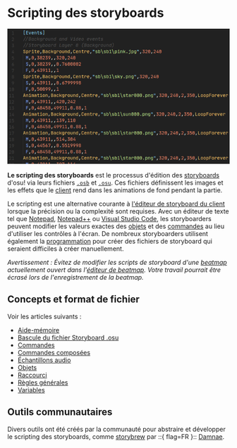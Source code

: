 # Scripting des storyboards

![Capture d'écran d'un script de storyboard ouvert dans "Code - OSS".](img/osb-example.png "Exemple d'un script de storyboard (.osb)")

**Le scripting des storyboards** est le processus d'édition des [storyboards](/wiki/Storyboard) d'osu! via leurs fichiers [`.osb`](/wiki/Client/File_formats/Osb_(file_format)) et [`.osu`](/wiki/Client/File_formats/Osu_(file_format)). Ces fichiers définissent les images et les effets que le [client](/wiki/Client) rend dans les animations de fond pendant la partie.

Le scripting est une alternative courante à [l'éditeur de storyboard du client](/wiki/Client/Beatmap_editor/Design) lorsque la précision ou la complexité sont requises. Avec un éditeur de texte tel que [Notepad](https://fr.wikipedia.org/wiki/Bloc-notes_(Windows) "\"Windows Notepad\" sur Wikipédia"), [Notepad++](https://www.notepad-plus-plus.org/) ou [Visual Studio Code](https://code.visualstudio.com/), les storyboarders peuvent modifier les valeurs exactes des [objets](Objects) et des [commandes](Commands) au lieu d'utiliser les contrôles à l'écran. De nombreux storyboarders utilisent également la [programmation](https://fr.wikipedia.org/wiki/Programmation_informatique "\"Programmation informatique\" sur Wikipédia") pour créer des fichiers de storyboard qui seraient difficiles à créer manuellement.

*Avertissement : Évitez de modifier les scripts de storyboard d'une [beatmap](/wiki/Beatmap) actuellement ouvert dans l'[éditeur de beatmap](/wiki/Client/Beatmap_editor). Votre travail pourrait être écrasé lors de l'enregistrement de la beatmap.*

## Concepts et format de fichier

Voir les articles suivants :

- [Aide-mémoire](Cheat_Sheet)
- [Bascule du fichier Storyboard .osu](osu!_File_Toggles)
- [Commandes](Commands)
- [Commandes composées](Compound_Commands)
- [Échantillons audio](Audio)
- [Objets](Objects)
- [Raccourci](Shorthand)
- [Règles générales](General_Rules)
- [Variables](Variables)

## Outils communautaires

Divers outils ont été créés par la communauté pour abstraire et développer le scripting des storyboards, comme [storybrew](https://github.com/Damnae/storybrew "GitHub repository") par ::{ flag=FR }:: [Damnae](https://osu.ppy.sh/users/989377).
